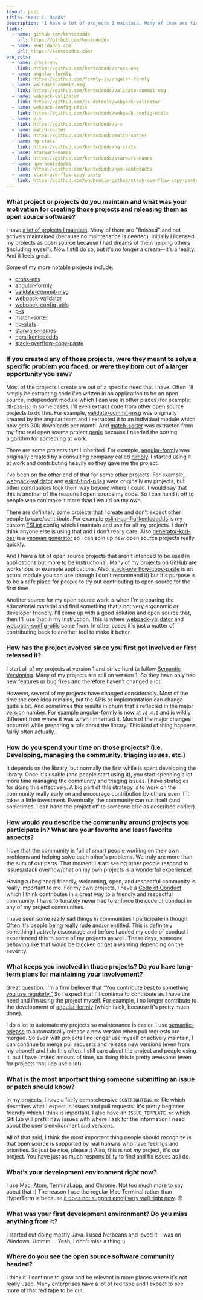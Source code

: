 ```yaml
---
layout: post
title: "Kent C. Dodds"
description: "I have a lot of projects I maintain. Many of them are finished and not actively maintained (because no maintenance is needed)"
links:
  - name: github.com/kentcdodds
    url: https://github.com/kentcdodds
  - name: kentcdodds.com
    url: https://kentcdodds.com/
projects:
  - name: cross-env
    link: https://github.com/kentcdodds/cross-env
  - name: angular-formly
    link: https://github.com/formly-js/angular-formly
  - name: validate-commit-msg
    link: https://github.com/kentcdodds/validate-commit-msg
  - name: webpack-validator
    link: https://github.com/js-dxtools/webpack-validator
  - name: webpack-config-utils
    link: https://github.com/kentcdodds/webpack-config-utils
  - name: p-s
    link: https://github.com/kentcdodds/p-s
  - name: match-sorter
    link: https://github.com/kentcdodds/match-sorter
  - name: ng-stats
    link: https://github.com/kentcdodds/ng-stats
  - name: starwars-names
    link: https://github.com/kentcdodds/starwars-names
  - name: npm-kentcdodds
    link: https://github.com/kentcdodds/npm-kentcdodds
  - name: stack-overflow-copy-paste
    link: https://github.com/eggheadio-github/stack-overflow-copy-paste
---
```


### What project or projects do you maintain and what was your motivation for creating those projects and releasing them as open source software?

I have [a lot of projects I maintain](https://www.npmjs.com/%7Ekentcdodds). Many of them are "finished" and not actively maintained (because no maintenance is needed). Initially I licensed my projects as open source because I had dreams of them helping others (including myself). Now I still do so, but it's no longer a dream--it's a reality. And it feels great.

Some of my more notable projects include:

*   [cross-env](https://github.com/kentcdodds/cross-env)
*   [angular-formly](https://github.com/formly-js/angular-formly)
*   [validate-commit-msg](https://github.com/kentcdodds/validate-commit-msg)
*   [webpack-validator](https://github.com/js-dxtools/webpack-validator)
*   [webpack-config-utils](https://github.com/kentcdodds/webpack-config-utils)
*   [p-s](https://github.com/kentcdodds/p-s)
*   [match-sorter](https://github.com/kentcdodds/match-sorter)
*   [ng-stats](https://github.com/kentcdodds/ng-stats)
*   [starwars-names](https://github.com/kentcdodds/starwars-names)
*   [npm-kentcdodds](https://github.com/kentcdodds/npm-kentcdodds)
*   [stack-overflow-copy-paste](https://github.com/eggheadio-github/stack-overflow-copy-paste)

### If you created any of those projects, were they meant to solve a specific problem you faced, or were they born out of a larger opportunity you saw?

Most of the projects I create are out of a specific need that I have. Often I'll simply be extracting code I've written in an application to be an open source, independent module which I can use in other places (for example: [rtl-css-js](https://github.com/kentcdodds/rtl-css-js)) In some cases, I'll even extract code from other open source projects to do this. For example, [validate-commit-msg](https://github.com/kentcdodds/validate-commit-msg) was originally created by the angular team and I extracted it to an individual module which now gets 30k downloads per month. And [match-sorter](https://github.com/kentcdodds/match-sorter) was extracted from my first real open source project [genie](https://github.com/kentcdodds/genie) because I needed the sorting algorithm for something at work.

There are some projects that I inherited. For example, [angular-formly](https://github.com/formly-js/angular-formly) was originally created by a consulting company called [nimbly](https://gonimbly.com/). I started using it at work and contributing heavily so they gave me the project.

I've been on the other end of that for some other projects. For example, [webpack-validator](https://github.com/js-dxtools/webpack-validator) and [eslint-find-rules](https://github.com/sarbbottam/eslint-find-rules) were originally my projects, but other contributors took them way beyond where I could. I would say that this is another of the reasons I open source my code. So I can hand it off to people who can make it more than I would on my own.

There are definitely some projects that I create and don't expect other people to care/contribute. For example [eslint-config-kentcdodds](https://github.com/kentcdodds/eslint-config-kentcdodds) is my custom [ESLint](http://eslint.org/) config which I maintain and use for all my projects. I don't think anyone else is using that and I don't really care. Also [generator-kcd-oss](https://github.com/kentcdodds/generator-kcd-oss) is a [yeoman generator](http://yeoman.io/) so I can spin up new open source projects really quickly.

And I have a lot of open source projects that aren't intended to be used in applications but more to be instructional. Many of my projects on GitHub are workshops or example applications. Also, [stack-overflow-copy-paste](https://github.com/eggheadio-github/stack-overflow-copy-paste) is an actual module you can use (though I don't recommend it) but it's purpose is to be a safe place for people to try out contributing to open source for the first time.

Another source for my open source work is when I'm preparing the educational material and find something that's not very ergonomic or developer friendly. I'll come up with a good solution and open source that, then I'll use that in my instruction. This is where [webpack-validator](https://github.com/js-dxtools/webpack-validator) and [webpack-config-utils](https://github.com/kentcdodds/webpack-config-utils) came from. In other cases it's just a matter of contributing back to another tool to make it better.

### How has the project evolved since you first got involved or first released it?

I start all of my projects at version 1 and strive hard to follow [Semantic Versioning](http://semver.org/). Many of my projects are still on version 1\. So they have only had new features or bug fixes and therefore haven't changed a lot.

However, several of my projects have changed considerably. Most of the time the core idea remains, but the APIs or implementation can change quite a bit. And sometimes this results in churn that's reflected in the major version number. For example [angular-formly](https://github.com/formly-js/angular-formly) is now at `v8.4.0` and is wildly different from where it was when I inherited it. Much of the major changes occurred while preparing a talk about the library. This kind of thing happens fairly often actually.

### How do you spend your time on those projects? (i.e. Developing, managing the community, triaging issues, etc.)

It depends on the library, but normally the first while is spent developing the library. Once it's usable (and people start using it), you start spending a lot more time managing the community and triaging issues. I have strategies for doing this effectively. A big part of this strategy is to work on the community really early on and encourage contribution by others even if it takes a little investment. Eventually, the community can run itself (and sometimes, I can hand the project off to someone else as described earlier).

### How would you describe the community around projects you participate in? What are your favorite and least favorite aspects?

I love that the community is full of smart people working on their own problems and helping solve each other's problems. We truly are more than the sum of our parts. That moment I start seeing other people respond to issues/stack overflow/chat on my own projects is a wonderful experience!

Having a (beginner) friendly, welcoming, open, and respectful community is really important to me. For my own projects, I have a [Code of Conduct](http://contributor-covenant.org/) which I think contributes in a great way to a friendly and respectful community. I have fortunately never had to enforce the code of conduct in any of my project communities.

I have seen some really sad things in communities I participate in though. Often it's people being really rude and/or entitled. This is definitely something I actively discourage and before I added my code of conduct I experienced this in some of my projects as well. These days, someone behaving like that would be blocked or get a warning depending on the severity.

### What keeps you involved in those projects? Do you have long-term plans for maintaining your involvement?

Great question. I'm a firm believer that ["You contribute best to something you use regularly."](https://medium.com/@kentcdodds/open-source-stamina-dafd063f9932) So I expect that I'll continue to contribute as I have the need and I'm using the project myself. For example, I no longer contribute to the development of [angular-formly](https://github.com/formly-js/angular-formly) (which is ok, because it's pretty much done).

I do a lot to automate my projects so maintenance is easier. I use [semantic-release](https://github.com/semantic-release/semantic-release) to automatically release a new version when pull requests are merged. So even with projects I no longer use myself or actively maintain, I can continue to merge pull requests and release new versions (even from my phone!) and I do this often. I still care about the project and people using it, but I have limited amount of time, so doing this is pretty awesome (even for projects that I do use a lot).

### What is the most important thing someone submitting an issue or patch should know?

In my projects, I have a fairly comprehensive `CONTRIBUTING.md` file which describes what I expect in issues and pull requests. It's pretty beginner friendly which I think is important. I also have an `ISSUE_TEMPLATE.md` which GitHub will prefill new issues with where I ask for the information I need about the user's environment and versions.

All of that said, I think the most important thing people should recognize is that open source is supported by real humans who have feelings and priorities. So just be nice, please :) Also, this is not _my_ project, it's _our_ project. You have just as much responsibility to find and fix issues as I do.

### What’s your development environment right now?

I use Mac, [Atom](http://kcd.im/atom), Terminal.app, and Chrome. Not too much more to say about that :) The reason I use the regular Mac Terminal rather than HyperTerm is because [it does not support emoji very well right now](https://github.com/zeit/hyper/pull/1006#issuecomment-265227313). 😔

### What was your first development environment? Do you miss anything from it?

I started out doing mostly Java. I used Netbeans and loved it. I was on Windows. Ummm.... Yeah, I don't miss a thing :)

### Where do you see the open source software community headed?

I think it'll continue to grow and be relevant in more places where it's not really used. Many enterprises have a lot of red tape and I expect to see more of that red tape to be cut.

